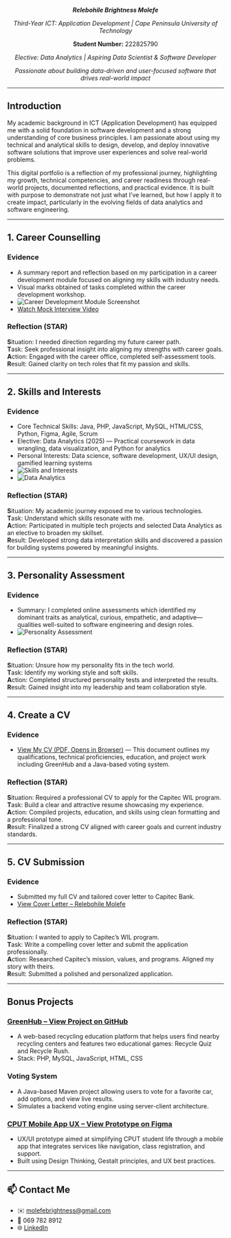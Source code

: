 <p align="center"><i><b>Relebohile Brightness Molefe</b></i></p>
<p align="center"> <i>Third-Year ICT: Application Development | Cape Peninsula University of Technology</i></p>
<p align="center"> <b>Student Number:</b> 222825790</p>
<p align="center"> <i>Elective: Data Analytics | Aspiring Data Scientist & Software Developer</i></p>
<p align="center"> <i>Passionate about building data-driven and user-focused software that drives real-world impact</i></p>

---

## Introduction

My academic background in ICT (Application Development) has equipped me with a solid foundation in software development and a strong understanding of core business principles. I am passionate about using my technical and analytical skills to design, develop, and deploy innovative software solutions that improve user experiences and solve real-world problems.

This digital portfolio is a reflection of my professional journey, highlighting my growth, technical competencies, and career readiness through real-world projects, documented reflections, and practical evidence. It is built with purpose to demonstrate not just what I’ve learned, but how I apply it to create impact, particularly in the evolving fields of data analytics and software engineering.

---

##  1. Career Counselling

###  Evidence
- A summary report and reflection based on my participation in a career development module focused on aligning my skills with industry needs.
- Visual marks obtained of tasks completed within the career development workshop.
- ![Career Development Module Screenshot](https://github.com/user-attachments/assets/a37b2b66-5e3d-4d68-ad2a-ab98c3b7d7ec)
- [ Watch Mock Interview Video](https://github.com/wil-it2025/cv-tutorial-RelebohileMolefe2/blob/main/Mock-Interview.mp4)

### Reflection (STAR)
**S**ituation: I needed direction regarding my future career path.  
**T**ask: Seek professional insight into aligning my strengths with career goals.  
**A**ction: Engaged with the career office, completed self-assessment tools.  
**R**esult: Gained clarity on tech roles that fit my passion and skills.

---

## 2. Skills and Interests

### Evidence
- Core Technical Skills: Java, PHP, JavaScript, MySQL, HTML/CSS, Python, Figma, Agile, Scrum
- Elective: Data Analytics (2025) — Practical coursework in data wrangling, data visualization, and Python for analytics
- Personal Interests: Data science, software development, UX/UI design, gamified learning systems
- ![Skills and Interests](https://github.com/user-attachments/assets/e7e9987c-3e18-40e1-adb9-35f89d88291f)
- ![Data Analytics](https://github.com/user-attachments/assets/7c2932bc-8e3e-45fc-a394-1f560b641331)

### Reflection (STAR)
**S**ituation: My academic journey exposed me to various technologies.  
**T**ask: Understand which skills resonate with me.  
**A**ction: Participated in multiple tech projects and selected Data Analytics as an elective to broaden my skillset.  
**R**esult: Developed strong data interpretation skills and discovered a passion for building systems powered by meaningful insights.

---

## 3. Personality Assessment

### Evidence
- Summary: I completed online assessments which identified my dominant traits as analytical, curious, empathetic, and adaptive—qualities well-suited to software engineering and design roles.
- ![Personality Assessment](https://github.com/user-attachments/assets/d8ba08c2-e953-451a-be3f-7abe93dc869d)

### Reflection (STAR)
**S**ituation: Unsure how my personality fits in the tech world.  
**T**ask: Identify my working style and soft skills.  
**A**ction: Completed structured personality tests and interpreted the results.  
**R**esult: Gained insight into my leadership and team collaboration style.

---

## 4. Create a CV

### Evidence
- [ View My CV (PDF, Opens in Browser)](https://github.com/user-attachments/files/20416166/CV_RB.MOLEFE.pdf) — This document outlines my qualifications, technical proficiencies, education, and project work including GreenHub and a Java-based voting system.

### Reflection (STAR)
**S**ituation: Required a professional CV to apply for the Capitec WIL program.  
**T**ask: Build a clear and attractive resume showcasing my experience.  
**A**ction: Compiled projects, education, and skills using clean formatting and a professional tone.  
**R**esult: Finalized a strong CV aligned with career goals and current industry standards.

---

## 5. CV Submission

### Evidence
-  Submitted my full CV and tailored cover letter to Capitec Bank.
- [ View Cover Letter – Relebohile Molefe](https://github.com/user-attachments/files/20416170/Cover_Letter_Relebohile_Molefe.pdf)

### Reflection (STAR)
**S**ituation: I wanted to apply to Capitec’s WIL program.  
**T**ask: Write a compelling cover letter and submit the application professionally.  
**A**ction: Researched Capitec’s mission, values, and programs. Aligned my story with theirs.  
**R**esult: Submitted a polished and personalized application.

---

## Bonus Projects

### [GreenHub – View Project on GitHub](https://github.com/RelebohileMolefe2/The-Green-App)
- A web-based recycling education platform that helps users find nearby recycling centers and features two educational games: Recycle Quiz and Recycle Rush.
- Stack: PHP, MySQL, JavaScript, HTML, CSS

### Voting System
- A Java-based Maven project allowing users to vote for a favorite car, add options, and view live results.
- Simulates a backend voting engine using server-client architecture.

### [CPUT Mobile App UX – View Prototype on Figma](https://www.figma.com/design/b4mUdN8BMIPPPFup6pqAbn/Multimedia-wireframes?node-id=672-816&p=f&t=O1taqhSortrVvLPO-0)
- UX/UI prototype aimed at simplifying CPUT student life through a mobile app that integrates services like navigation, class registration, and support.
- Built using Design Thinking, Gestalt principles, and UX best practices.

---

## 📫 Contact Me
- ✉️ molefebrightness@gmail.com  
- 📱 069 782 8912  
- 🌐 [LinkedIn](https://www.linkedin.com/in/relebohile-molefe-2a2a4b234)

